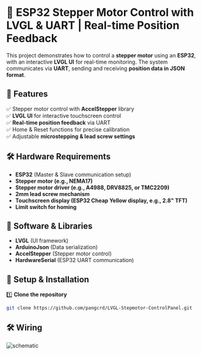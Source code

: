# 🚀 ESP32 Stepper Motor Control with LVGL & UART | Real-time Position Feedback

This project demonstrates how to control a **stepper motor** using an **ESP32**, with an interactive **LVGL UI** for real-time monitoring. The system communicates via **UART**, sending and receiving **position data in JSON format**.

## 📌 Features
✅ Stepper motor control with **AccelStepper** library  
✅ **LVGL UI** for interactive touchscreen control  
✅ **Real-time position feedback** via UART  
✅ Home & Reset functions for precise calibration  
✅ Adjustable **microstepping & lead screw settings**  

## 🛠 Hardware Requirements
- **ESP32** (Master & Slave communication setup)  
- **Stepper motor (e.g., NEMA17)**  
- **Stepper motor driver (e.g., A4988, DRV8825, or TMC2209)**  
- **2mm lead screw mechanism**  
- **Touchscreen display (ESP32 Cheap Yellow display, e.g., 2.8" TFT)**  
- **Limit switch for homing**  

## 🔗 Software & Libraries
- **LVGL** (UI framework)  
- **ArduinoJson** (Data serialization)  
- **AccelStepper** (Stepper motor control)  
- **HardwareSerial** (ESP32 UART communication)  

## 📜 Setup & Installation
1️⃣ **Clone the repository**  
```sh
git clone https://github.com/pangcrd/LVGL-Stepmotor-ControlPanel.git
```
## 🛠 Wiring
![schematic](https://github.com/pangcrd/LVGL-Stepmotor-ControlPanel/blob/main/Images/Wiringstepmotor.png) 

